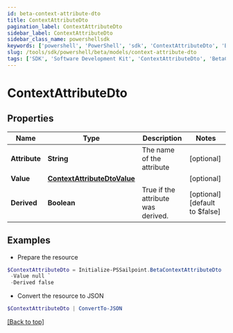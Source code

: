 ```yaml
---
id: beta-context-attribute-dto
title: ContextAttributeDto
pagination_label: ContextAttributeDto
sidebar_label: ContextAttributeDto
sidebar_class_name: powershellsdk
keywords: ['powershell', 'PowerShell', 'sdk', 'ContextAttributeDto', 'BetaContextAttributeDto'] 
slug: /tools/sdk/powershell/beta/models/context-attribute-dto
tags: ['SDK', 'Software Development Kit', 'ContextAttributeDto', 'BetaContextAttributeDto']
---
```



# ContextAttributeDto

## Properties

Name | Type | Description | Notes
------------ | ------------- | ------------- | -------------
**Attribute** | **String** | The name of the attribute | [optional] 
**Value** | [**ContextAttributeDtoValue**](context-attribute-dto-value) |  | [optional] 
**Derived** | **Boolean** | True if the attribute was derived. | [optional] [default to $false]

## Examples

- Prepare the resource
```powershell
$ContextAttributeDto = Initialize-PSSailpoint.BetaContextAttributeDto  -Attribute location `
 -Value null `
 -Derived false
```

- Convert the resource to JSON
```powershell
$ContextAttributeDto | ConvertTo-JSON
```


[[Back to top]](#) 

